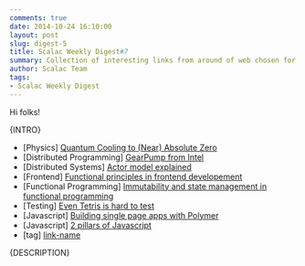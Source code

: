 ```yaml
---
comments: true
date: 2014-10-24 16:10:00
layout: post
slug: digest-5
title: Scalac Weekly Digest#7
summary: Collection of interesting links from around of web chosen for you by Scalac team
author: Scalac Team
tags:
- Scalac Weekly Digest
---
```


Hi folks! 

{INTRO}

* \[Physics\] [Quantum Cooling to (Near) Absolute Zero](https://www.youtube.com/watch?v=7jT5rbE69ho) 
* \[Distributed Programming\] [GearPump from Intel](https://github.com/intel-hadoop/gearpump)
* \[Distributed Systems\] [Actor model explained](http://channel9.msdn.com/Shows/Going+Deep/Hewitt-Meijer-and-Szyperski-The-Actor-Model-everything-you-wanted-to-know-but-were-afraid-to-ask)
* \[Frontend\] [Functional principles in frontend developement](http://www.infoq.com/presentations/om-clojurescript-facebook-react)
* \[Functional Programming\] [Immutability and state management in functional programming](http://clojure.org/state)
* \[Testing\] [Even Tetris is hard to test](http://blog.jwhitham.org/2014/10/its-hard-to-test-software-even-simple.html)
* \[Javascript\] [Building single page apps with Polymer](https://www.polymer-project.org/articles/spa.html)
* \[Javascript\] [2 pillars of Javascript](https://medium.com/javascript-scene/the-two-pillars-of-javascript-ee6f3281e7f3)
* \[tag\] [link-name](link)

{DESCRIPTION}



